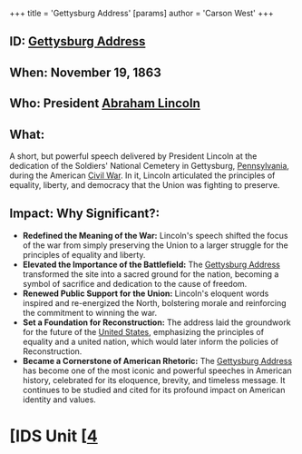 +++
 title = 'Gettysburg Address'
[params]
	author = 'Carson West'
+++
## ID: [Gettysburg Address](./../gettysburg-address/) 
## When: November 19, 1863

## Who: President [Abraham Lincoln](./../abraham-lincoln/) 
## What: 
A short, but powerful speech delivered by President Lincoln at the dedication of the Soldiers' National Cemetery in Gettysburg, [Pennsylvania](./../pennsylvania/), during the American [Civil War](./../civil-war/). In it, Lincoln articulated the principles of equality, liberty, and democracy that the Union was fighting to preserve.

## Impact: Why Significant?:

* **Redefined the Meaning of the War:** Lincoln's speech shifted the focus of the war from simply preserving the Union to a larger struggle for the principles of equality and liberty.
* **Elevated the Importance of the Battlefield:** The [Gettysburg Address](./../gettysburg-address/) transformed the site into a sacred ground for the nation, becoming a symbol of sacrifice and dedication to the cause of freedom.
* **Renewed Public Support for the Union:** Lincoln's eloquent words inspired and re-energized the North, bolstering morale and reinforcing the commitment to winning the war.
* **Set a Foundation for Reconstruction:** The address laid the groundwork for the future of the [United States](./../united-states/), emphasizing the principles of equality and a united nation, which would later inform the policies of Reconstruction.
* **Became a Cornerstone of American Rhetoric:** The [Gettysburg Address](./../gettysburg-address/) has become one of the most iconic and powerful speeches in American history, celebrated for its eloquence, brevity, and timeless message. It continues to be studied and cited for its profound impact on American identity and values. 

# [IDS Unit [[4](./../ids-unit-[[4/)